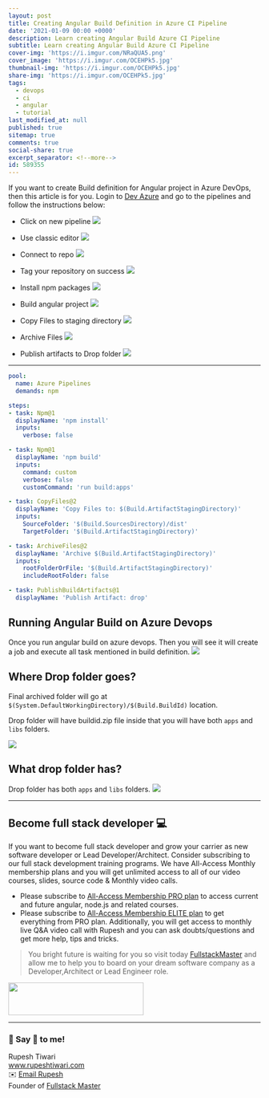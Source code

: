 ```yaml
---
layout: post
title: Creating Angular Build Definition in Azure CI Pipeline
date: '2021-01-09 00:00 +0000'
description: Learn creating Angular Build Azure CI Pipeline
subtitle: Learn creating Angular Build Azure CI Pipeline
cover-img: 'https://i.imgur.com/NRaQUA5.png'
cover_image: 'https://i.imgur.com/OCEHPk5.jpg'
thumbnail-img: 'https://i.imgur.com/OCEHPk5.jpg'
share-img: 'https://i.imgur.com/OCEHPk5.jpg'
tags:
  - devops
  - ci
  - angular
  - tutorial
last_modified_at: null
published: true
sitemap: true
comments: true
social-share: true
excerpt_separator: <!--more-->
id: 589355
---
```


If you want to create Build definition for Angular project in Azure DevOps, then this article is for you. Login to <a href="https://dev.azure.com/" class="crayons-link">Dev Azure</a> and go to the pipelines and follow the instructions below:

- Click on new pipeline
![](https://i.imgur.com/lL89yiV.png)

- Use classic editor
![](https://i.imgur.com/8wKAv3h.png)

- Connect to repo
![](https://i.imgur.com/q5iSJZO.png)

- Tag your repository on success
 ![](https://i.imgur.com/bS4MlDc.png)


- Install npm packages
![](https://i.imgur.com/qmxh1BG.png)

- Build angular project
![](https://i.imgur.com/AYjqRfy.png)

- Copy Files to staging directory
![](https://i.imgur.com/ZccWGkS.png)

- Archive Files
![](https://i.imgur.com/kVK0idi.png)

- Publish artifacts to Drop folder
![](https://i.imgur.com/wyaK8G1.png)


---


```yaml 
pool:
  name: Azure Pipelines
  demands: npm

steps:
- task: Npm@1
  displayName: 'npm install'
  inputs:
    verbose: false

- task: Npm@1
  displayName: 'npm build'
  inputs:
    command: custom
    verbose: false
    customCommand: 'run build:apps'

- task: CopyFiles@2
  displayName: 'Copy Files to: $(Build.ArtifactStagingDirectory)'
  inputs:
    SourceFolder: '$(Build.SourcesDirectory)/dist'
    TargetFolder: '$(Build.ArtifactStagingDirectory)'

- task: ArchiveFiles@2
  displayName: 'Archive $(Build.ArtifactStagingDirectory)'
  inputs:
    rootFolderOrFile: '$(Build.ArtifactStagingDirectory)'
    includeRootFolder: false

- task: PublishBuildArtifacts@1
  displayName: 'Publish Artifact: drop'
```
## Running Angular Build on Azure Devops
Once you run angular build on azure devops. 
Then you will see it will create a job and execute all task mentioned in build definition. 
![](https://i.imgur.com/F2mvHHa.png)

## Where Drop folder goes?
Final archived folder will go at `$(System.DefaultWorkingDirectory)/$(Build.BuildId)` location.

Drop folder will have buildid.zip file inside that you will have both `apps` and `libs` folders. 

![](https://i.imgur.com/fk6r96i.png)

## What drop folder has?
Drop folder has both `apps` and `libs` folders. 
![](https://i.imgur.com/OdEd027.png)

---

## Become full stack developer 💻

If you want to become full stack developer and grow your carrier as new software developer or Lead Developer/Architect. Consider subscribing to our full stack development training programs. We have All-Access Monthly membership plans and you will get unlimited access to all of our video courses, slides, source code & Monthly video calls.

- Please subscribe to [All-Access Membership PRO plan](https://www.fullstackmaster.net/pro) to access current and future angular, node.js and related courses.
- Please subscribe to [All-Access Membership ELITE plan](https://www.fullstackmaster.net/elite) to get everything from PRO plan. Additionally, you will get access to monthly live Q&A video call with Rupesh and you can ask doubts/questions and get more help, tips and tricks.

> You bright future is waiting for you so visit today [FullstackMaster](www.fullstackmaster.net) and allow me to help you to board on your dream software company as a Developer,Architect or Lead Engineer role.
<a href="https://www.fullstackmaster.net">
    <img height="65" src="https://i.imgur.com/9OCLciM.png" width="270">
</a>

 
--- 
### 💖 Say 👋 to me! 

<div> 
Rupesh Tiwari </div><div>
<a href="https://www.rupeshtiwari.com"> www.rupeshtiwari.com</a> </div><div>
✉️ <a href="mailto:fullstackmaster1@gmail.com?subject=Hi"> Email Rupesh</a> </div><div>
Founder of <a href="https://www.fullstackmaster.net"> Fullstack Master</a></div><div>
</div>
